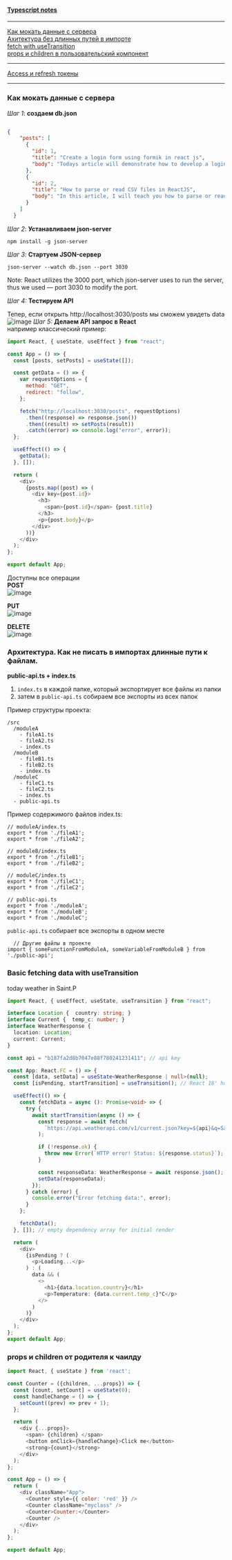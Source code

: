 #### [Typescript notes](ts.md)

---  
  
[Как мокать данные с сервера](#mockserver)  
[Ахитектура без длинных путей в импорте](#importsways)  
[fetch with useTransition](#usetransition)  
[props и children в пользовательский компонент](#propschildren)  
  
---  
[Access и refresh токены](tokens.md)  

---
  
<a id="mockserver"></a>
### Как мокать данные с сервера

_Шаг 1_: **создаем db.json**

```json

{
    "posts": [
      {
        "id": 1,
        "title": "Create a login form using formik in react js",
        "body": "Todays article will demonstrate how to develop a login form in react js using formik."
      },
      {
        "id": 2,
        "title": "How to parse or read CSV files in ReactJS",
        "body": "In this article, I will teach you how to parse or read CSV files in ReactJS in the simplest way possible. "
      }
    ]
  }
```
  
_Шаг 2_: **Устанавливаем json-server**  
  
```
npm install -g json-server
```
  
_Шаг 3_: **Стартуем JSON-сервер**  
  
```
json-server --watch db.json --port 3030
```  
Note: React utilizes the 3000 port, which json-server uses to run the server, thus we used — port 3030 to modify the port.
  
_Шаг 4:_ **Тестируем API**  
  
Тепер, если открыть http://localhost:3030/posts мы сможем увидеть data
![image](https://github.com/Highflyingexpress/frontend-tricks/assets/107925514/c6fc10a5-843e-4c2a-ab2b-b1cdc8a6b6a9)
_Шаг 5:_ **Делаем API запрос в React**   
например классический пример:  
```javascript
import React, { useState, useEffect } from "react";

const App = () => {
  const [posts, setPosts] = useState([]);

  const getData = () => {
    var requestOptions = {
      method: "GET",
      redirect: "follow",
    };

    fetch("http://localhost:3030/posts", requestOptions)
      .then((response) => response.json())
      .then((result) => setPosts(result))
      .catch((error) => console.log("error", error));
  };

  useEffect(() => {
    getData();
  }, []);

  return (
    <div>
      {posts.map((post) => (
        <div key={post.id}>
          <h3>
            <span>{post.id}</span> {post.title}
          </h3>
          <p>{post.body}</p>
        </div>
      ))}
    </div>
  );
};

export default App;
```

Доступны все операции  
**POST**  
![image](https://github.com/Highflyingexpress/frontend-tricks/assets/107925514/490cbe5b-92c5-498b-bb51-29dbb078d6ed)

**PUT**  
![image](https://github.com/Highflyingexpress/frontend-tricks/assets/107925514/c5b8d2b0-24e5-4792-b37d-aee1435f9240)  

**DELETE**  
![image](https://github.com/Highflyingexpress/frontend-tricks/assets/107925514/ab0a1cbb-0ea1-41eb-8c01-3ee93efa2257)
  
<a id="importsways"></a>
### Архитектура. Как не писать в импортах длинные пути к файлам.
  
**public-api.ts + index.ts**   
1) `index.ts` в каждой папке, который экспортирует все файлы из папки  
2) затем в `public-api.ts` собираем все экспорты из всех папок

Пример структуры проекта:
```
/src
  /moduleA
    - fileA1.ts
    - fileA2.ts
    - index.ts
  /moduleB
    - fileB1.ts
    - fileB2.ts
    - index.ts
  /moduleC
    - fileC1.ts
    - fileC2.ts
    - index.ts
  - public-api.ts
```
Пример содержимого файлов index.ts:
```
// moduleA/index.ts
export * from './fileA1';
export * from './fileA2';

// moduleB/index.ts
export * from './fileB1';
export * from './fileB2';

// moduleC/index.ts
export * from './fileC1';
export * from './fileC2';

// public-api.ts
export * from './moduleA';
export * from './moduleB';
export * from './moduleC';
```

`public-api.ts` собирает все экспорты в одном месте   
```
  // Другие файлы в проекте
import { someFunctionFromModuleA, someVariableFromModuleB } from './public-api';  
```
  
<a id="usetransition"></a>  
### Basic fetching data with useTransition  
today weather in Saint.P  
```typescript
import React, { useEffect, useState, useTransition } from "react";

interface Location {  country: string; }
interface Current {  temp_c: number; }
interface WeatherResponse {
  location: Location;
  current: Current;
}

const api = "b187fa2d8b7047e88f780241231411"; // api key

const App: React.FC = () => {
  const [data, setData] = useState<WeatherResponse | null>(null);
  const [isPending, startTransition] = useTransition(); // React 18' hook was born

  useEffect(() => {
    const fetchData = async (): Promise<void> => {
      try {
        await startTransition(async () => {
          const response = await fetch(
            `https://api.weatherapi.com/v1/current.json?key=${api}&q=Saint-Petersburg&aqi=no`
          );

          if (!response.ok) {
            throw new Error(`HTTP error! Status: ${response.status}`);
          }

          const responseData: WeatherResponse = await response.json();
          setData(responseData);
        });
      } catch (error) {
        console.error("Error fetching data:", error);
      }
    };

    fetchData();
  }, []); // empty dependency array for initial render

  return (
    <div>
      {isPending ? (
        <p>Loading...</p>
      ) : (
        data && (
          <>
            <h1>{data.location.country}</h1>
            <p>Temperature: {data.current.temp_c}°C</p>
          </>
        )
      )}
    </div>
  );
};
export default App;
```  
  
<a id="propschildren"></a>  
### props и children от родителя к чаилду  
  
```javascript
import React, { useState } from 'react';

const Counter = ({children, ...props}) => {
  const [count, setCount] = useState(0);
  const handleChange = () => {
    setCount((prev) => prev + 1);
  };

  return ( 
    <div {...props}>
      <span> {children} </span>
      <button onClick={handleChange}>Click me</button>
      <strong>{count}</strong>
    </div>
  );
};

const App = () => {
  return (
    <div className="App">
      <Counter style={{ color: 'red' }} />
      <Counter className="myclass" />
      <Counter>Counter:</Counter>
      <Counter />
    </div>
  );
};

export default App;
```





